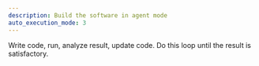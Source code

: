 ```yaml
---
description: Build the software in agent mode
auto_execution_mode: 3
---
```


Write code, run, analyze result, update code. Do this loop until the result is satisfactory.